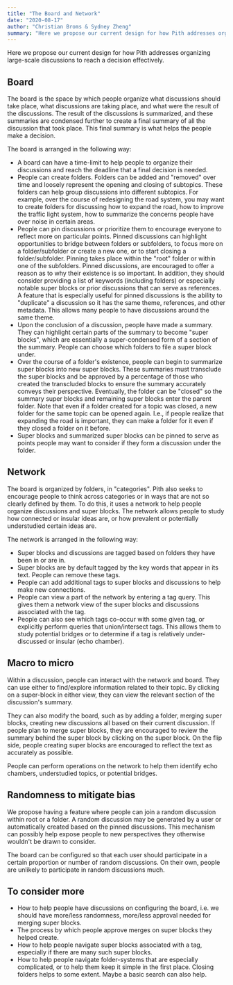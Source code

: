 ```yaml
---
title: "The Board and Network"
date: "2020-08-17"
author: "Christian Broms & Sydney Zheng"
summary: "Here we propose our current design for how Pith addresses organizing large-scale discussions to reach a decision effectively."
---
```


Here we propose our current design for how Pith addresses organizing large-scale discussions to reach a decision effectively.

## Board

The board is the space by which people organize what discussions should take place, what discussions are taking place, and what were the result of the discussions. The result of the discussions is summarized, and these summaries are condensed further to create a final summary of all the discussion that took place. This final summary is what helps the people make a decision.

The board is arranged in the following way:

- A board can have a time-limit to help people to organize their discussions and reach the deadline that a final decision is needed.
- People can create folders.  Folders can be added and "removed" over time and loosely represent the opening and closing of subtopics. These folders can help group discussions into different subtopics. For example, over the course of redesigning the road system, you may want to create folders for discussing how to expand the road, how to improve the traffic light system, how to summarize the concerns people have over noise in certain areas.
- People can pin discussions or prioritize them to encourage everyone to reflect more on particular points. Pinned discussions can highlight opportunities to bridge between folders or subfolders, to focus more on a folder/subfolder or create a new one, or to start closing a folder/subfolder. Pinning takes place within the "root" folder or within one of the subfolders. Pinned discussions, are encouraged to offer a reason as to why their existence is so important. In addition, they should consider providing a list of keywords (including folders) or especially notable super blocks or prior discussions that can serve as references. A feature that is especially useful for pinned discussions is the ability to "duplicate" a discussion so it has the same theme, references, and other metadata. This allows many people to have discussions around the same theme.
- Upon the conclusion of a discussion, people have made a summary. They can highlight certain parts of the summary to become "super blocks", which are essentially a super-condensed form of a section of the summary. People can choose which folders to file a super block under.
- Over the course of a folder's existence, people can begin to summarize super blocks into new super blocks. These summaries must transclude the super blocks and be approved by a percentage of those who created the transcluded blocks to ensure the summary accurately conveys their perspective. Eventually, the folder can be "closed" so the summary super blocks and remaining super blocks enter the parent folder. Note that even if a folder created for a topic was closed, a new folder for the same topic can be opened again. I.e., if people realize that expanding the road is important, they can make a folder for it even if they closed a folder on it before.
- Super blocks and summarized super blocks can be pinned to serve as points people may want to consider if they form a discussion under the folder.

## Network

The board is organized by folders, in "categories". Pith also seeks to encourage people to think across categories or in ways that are not so clearly defined by them. To do this, it uses a network to help people organize discussions and super blocks. The network allows people to study how connected or insular ideas are, or how prevalent or potentially understudied certain ideas are.

The network is arranged in the following way:

- Super blocks and discussions are tagged based on folders they have been in or are in.
- Super blocks are by default tagged by the key words that appear in its text. People can remove these tags.
- People can add additional tags to super blocks and discussions to help make new connections.
- People can view a part of the network by entering a tag query. This gives them a network view of the super blocks and discussions associated with the tag.
- People can also see which tags co-occur with some given tag, or explicitly perform queries that union/intersect tags. This allows them to study potential bridges or to determine if a tag is relatively under-discussed or insular (echo chamber).

## Macro to micro

Within a discussion, people can interact with the network and board. They can use either to find/explore information related to their topic. By clicking on a super-block in either view, they can view the relevant section of the discussion's summary.

They can also modify the board, such as by adding a folder, merging super blocks, creating new discussions all based on their current discussion. If people plan to merge super blocks, they are encouraged to review the summary behind the super block by clicking on the super block. On the flip side, people creating super blocks are encouraged to reflect the text as accurately as possible.

People can perform operations on the network to help them identify echo chambers, understudied topics, or potential bridges. 

## Randomness to mitigate bias

We propose having a feature where people can join a random discussion within root or a folder. A random discussion may be generated by a user or automatically created based on the pinned discussions. This mechanism can possibly help expose people to new perspectives they otherwise wouldn't be drawn to consider.

The board can be configured so that each user should participate in a certain proportion or number of random discussions. On their own, people are unlikely to participate in random discussions much. 

## To consider more

- How to help people have discussions on configuring the board, i.e. we should have more/less randomness, more/less approval needed for merging super blocks.
- The process by which people approve merges on super blocks they helped create.
- How to help people navigate super blocks associated with a tag, especially if there are many such super blocks.
- How to help people navigate folder-systems that are especially complicated, or to help them keep it simple in the first place. Closing folders helps to some extent. Maybe a basic search can also help.